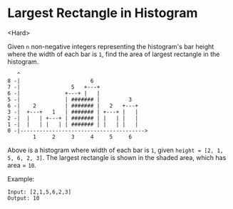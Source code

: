 # Largest Rectangle in Histogram

\<Hard>

Given `n` non-negative integers representing the histogram's bar height where
the width of each bar is `1`, find the area of largest rectangle in the
histogram.
 
```
   ^
8 -|                      6
7 -|                5   +---+
6 -|              +---+ |   |
5 -|              | ####### |         3
6 -|    2         | ####### |   2   +---+
3 -|  +---+   1   | ####### | +---+ |   |
2 -|  |   | +---+ | ####### | |   | |   |
1 -|  |   | |   | | ####### | |   | |   |
0 -|--------------------------------------->
        1     2     3     4     5     6
```

Above is a histogram where width of each bar is `1`, given
`height = [2, 1, 5, 6, 2, 3]`. The largest rectangle is shown in the shaded
area, which has area = `10`.

Example:

```
Input: [2,1,5,6,2,3]
Output: 10
```
